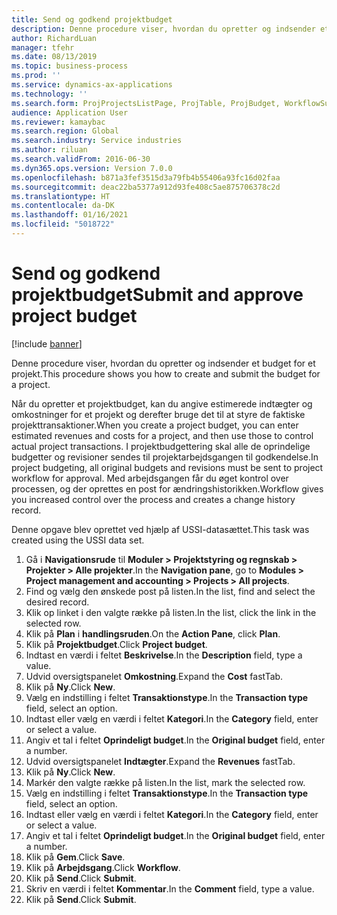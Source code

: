 ```yaml
---
title: Send og godkend projektbudget
description: Denne procedure viser, hvordan du opretter og indsender et budget for et projekt.
author: RichardLuan
manager: tfehr
ms.date: 08/13/2019
ms.topic: business-process
ms.prod: ''
ms.service: dynamics-ax-applications
ms.technology: ''
ms.search.form: ProjProjectsListPage, ProjTable, ProjBudget, WorkflowSubmitDialog
audience: Application User
ms.reviewer: kamaybac
ms.search.region: Global
ms.search.industry: Service industries
ms.author: riluan
ms.search.validFrom: 2016-06-30
ms.dyn365.ops.version: Version 7.0.0
ms.openlocfilehash: b871a3fef3515d3a79fb4b55406a93fc16d02faa
ms.sourcegitcommit: deac22ba5377a912d93fe408c5ae875706378c2d
ms.translationtype: HT
ms.contentlocale: da-DK
ms.lasthandoff: 01/16/2021
ms.locfileid: "5018722"
---
```

# <a name="submit-and-approve-project-budget"></a><span data-ttu-id="33aa9-103">Send og godkend projektbudget</span><span class="sxs-lookup"><span data-stu-id="33aa9-103">Submit and approve project budget</span></span>

[!include [banner](../../includes/banner.md)]

<span data-ttu-id="33aa9-104">Denne procedure viser, hvordan du opretter og indsender et budget for et projekt.</span><span class="sxs-lookup"><span data-stu-id="33aa9-104">This procedure shows you how to create and submit the budget for a project.</span></span> 

<span data-ttu-id="33aa9-105">Når du opretter et projektbudget, kan du angive estimerede indtægter og omkostninger for et projekt og derefter bruge det til at styre de faktiske projekttransaktioner.</span><span class="sxs-lookup"><span data-stu-id="33aa9-105">When you create a project budget, you can enter estimated revenues and costs for a project, and then use those to control actual project transactions.</span></span> <span data-ttu-id="33aa9-106">I projektbudgettering skal alle de oprindelige budgetter og revisioner sendes til projektarbejdsgangen til godkendelse.</span><span class="sxs-lookup"><span data-stu-id="33aa9-106">In project budgeting, all original budgets and revisions must be sent to project workflow for approval.</span></span> <span data-ttu-id="33aa9-107">Med arbejdsgangen får du øget kontrol over processen, og der oprettes en post for ændringshistorikken.</span><span class="sxs-lookup"><span data-stu-id="33aa9-107">Workflow gives you increased control over the process and creates a change history record.</span></span>

<span data-ttu-id="33aa9-108">Denne opgave blev oprettet ved hjælp af USSI-datasættet.</span><span class="sxs-lookup"><span data-stu-id="33aa9-108">This task was created using the USSI data set.</span></span>

1. <span data-ttu-id="33aa9-109">Gå i **Navigationsrude** til **Moduler > Projektstyring og regnskab > Projekter > Alle projekter**.</span><span class="sxs-lookup"><span data-stu-id="33aa9-109">In the **Navigation pane**, go to **Modules > Project management and accounting > Projects > All projects**.</span></span>
2. <span data-ttu-id="33aa9-110">Find og vælg den ønskede post på listen.</span><span class="sxs-lookup"><span data-stu-id="33aa9-110">In the list, find and select the desired record.</span></span>
3. <span data-ttu-id="33aa9-111">Klik op linket i den valgte række på listen.</span><span class="sxs-lookup"><span data-stu-id="33aa9-111">In the list, click the link in the selected row.</span></span>
4. <span data-ttu-id="33aa9-112">Klik på **Plan** i **handlingsruden**.</span><span class="sxs-lookup"><span data-stu-id="33aa9-112">On the **Action Pane**, click **Plan**.</span></span>
5. <span data-ttu-id="33aa9-113">Klik på **Projektbudget**.</span><span class="sxs-lookup"><span data-stu-id="33aa9-113">Click **Project budget**.</span></span>
6. <span data-ttu-id="33aa9-114">Indtast en værdi i feltet **Beskrivelse**.</span><span class="sxs-lookup"><span data-stu-id="33aa9-114">In the **Description** field, type a value.</span></span>
7. <span data-ttu-id="33aa9-115">Udvid oversigtspanelet **Omkostning**.</span><span class="sxs-lookup"><span data-stu-id="33aa9-115">Expand the **Cost** fastTab.</span></span>
8. <span data-ttu-id="33aa9-116">Klik på **Ny**.</span><span class="sxs-lookup"><span data-stu-id="33aa9-116">Click **New**.</span></span>
9. <span data-ttu-id="33aa9-117">Vælg en indstilling i feltet **Transaktionstype**.</span><span class="sxs-lookup"><span data-stu-id="33aa9-117">In the **Transaction type** field, select an option.</span></span>
10. <span data-ttu-id="33aa9-118">Indtast eller vælg en værdi i feltet **Kategori**.</span><span class="sxs-lookup"><span data-stu-id="33aa9-118">In the **Category** field, enter or select a value.</span></span>
11. <span data-ttu-id="33aa9-119">Angiv et tal i feltet **Oprindeligt budget**.</span><span class="sxs-lookup"><span data-stu-id="33aa9-119">In the **Original budget** field, enter a number.</span></span>
12. <span data-ttu-id="33aa9-120">Udvid oversigtspanelet **Indtægter**.</span><span class="sxs-lookup"><span data-stu-id="33aa9-120">Expand the **Revenues** fastTab.</span></span>
13. <span data-ttu-id="33aa9-121">Klik på **Ny**.</span><span class="sxs-lookup"><span data-stu-id="33aa9-121">Click **New**.</span></span>
14. <span data-ttu-id="33aa9-122">Markér den valgte række på listen.</span><span class="sxs-lookup"><span data-stu-id="33aa9-122">In the list, mark the selected row.</span></span>
15. <span data-ttu-id="33aa9-123">Vælg en indstilling i feltet **Transaktionstype**.</span><span class="sxs-lookup"><span data-stu-id="33aa9-123">In the **Transaction type** field, select an option.</span></span>
16. <span data-ttu-id="33aa9-124">Indtast eller vælg en værdi i feltet **Kategori**.</span><span class="sxs-lookup"><span data-stu-id="33aa9-124">In the **Category** field, enter or select a value.</span></span>
17. <span data-ttu-id="33aa9-125">Angiv et tal i feltet **Oprindeligt budget**.</span><span class="sxs-lookup"><span data-stu-id="33aa9-125">In the **Original budget** field, enter a number.</span></span>
18. <span data-ttu-id="33aa9-126">Klik på **Gem**.</span><span class="sxs-lookup"><span data-stu-id="33aa9-126">Click **Save**.</span></span>
19. <span data-ttu-id="33aa9-127">Klik på **Arbejdsgang**.</span><span class="sxs-lookup"><span data-stu-id="33aa9-127">Click **Workflow**.</span></span>
20. <span data-ttu-id="33aa9-128">Klik på **Send**.</span><span class="sxs-lookup"><span data-stu-id="33aa9-128">Click **Submit**.</span></span>
21. <span data-ttu-id="33aa9-129">Skriv en værdi i feltet **Kommentar**.</span><span class="sxs-lookup"><span data-stu-id="33aa9-129">In the **Comment** field, type a value.</span></span>
22. <span data-ttu-id="33aa9-130">Klik på **Send**.</span><span class="sxs-lookup"><span data-stu-id="33aa9-130">Click **Submit**.</span></span>

